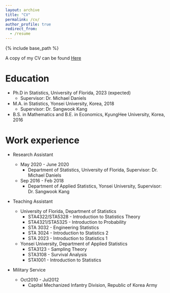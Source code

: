 ```yaml
---
layout: archive
title: "CV"
permalink: /cv/
author_profile: true
redirect_from:
  - /resume
---
```


{% include base_path %}

A copy of my CV can be found [Here](http://woojungbae.github.io/files/CV.pdf)

Education
======
* Ph.D in Statistics, University of Florida, 2023 (expected)
  - Supervisor: Dr. Michael Daniels
* M.A. in Statistics, Yonsei University, Korea, 2018
  - Supervisor: Dr. Sangwook Kang
* B.S. in Mathematics and B.E. in Economics, KyungHee University, Korea, 2016

Work experience
======
* Research Assistant
  - May 2020 - June 2020
    + Department of Statistics, University of Florida, Supervisor: Dr. Michael Daniels
  - Sep 2016 - Feb 2018
    + Department of Applied Statistics, Yonsei University, Supervisor: Dr. Sangwook Kang
    
* Teaching Assistant
  - University of Florida, Department of Statistics
    + STA4322/STA5328 - Introduction to Statistics Theory
    + STA4321/STA5325 - Introduction to Probability
    + STA 3032 - Engineering Statistics
    + STA 3024 - Introduction to Statistics 2
    + STA 2023 - Introduction to Statistics 1
  - Yonsei University, Department of Applied Statistics
    + STA3123 - Sampling Theory
    + STA3108 - Survival Analysis
    + STA1001 - Introduction to Statistics
    
* Military Service
  - Oct2010 - Jul2012
    + Capital Mechanized Infantry Division, Republic of Korea Army

<!--
Work experience
======
* Research Assistant
  - Sep 2016 - Feb 2018
    + Department of Applied Statistics, Yonsei University
    + Statistical inference and application of semiparametric quantile residual life models, National Research Foundation of Korea
    + Supervisor: Dr. Sangwook Kang
  - Sep2016 - Apr2017
    + Department of Applied Statistics, Yonsei University
    + Efficient statistical inferences, computing and application of semiparametric accelerated failure time models with induced smoothing, National Research Foundation of Korea
    + Supervisor: Dr. Sangwook Kang
-->
<!--
* Military Service
  - Oct2010 - Jul2012
    + Capital Mechanized Infantry Division, Republic of Korea Army
-->
<!--
Teaching experience
======
* Teaching Assistant
  - University of Florida, Department of Statistics
    + STA4322/STA5328 - Introduction to Statistics Theory
    + STA4321/STA5325 - Introduction to Probability
    + STA 3032 - Engineering Statistics
    + STA 2023 - Introduction to Statistics 1
  - Yonsei University, Department of Applied Statistics
    + STA3123 - Sampling Theory
    + STA3108 - Survival Analysis
    + STA1001 - Introduction to Statistics
-->
